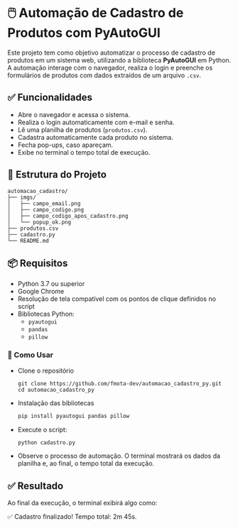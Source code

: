 # 🖱️ Automação de Cadastro de Produtos com PyAutoGUI

Este projeto tem como objetivo automatizar o processo de cadastro de produtos em um sistema web, utilizando a biblioteca **PyAutoGUI** em Python. A automação interage com o navegador, realiza o login e preenche os formulários de produtos com dados extraídos de um arquivo `.csv`.

## ✅ Funcionalidades

- Abre o navegador e acessa o sistema.
- Realiza o login automaticamente com e-mail e senha.
- Lê uma planilha de produtos (`produtos.csv`).
- Cadastra automaticamente cada produto no sistema.
- Fecha pop-ups, caso apareçam.
- Exibe no terminal o tempo total de execução.

## 📁 Estrutura do Projeto

````plaintext
automacao_cadastro/
├── imgs/
│   ├── campo_email.png
│   ├── campo_codigo.png
│   ├── campo_codigo_apos_cadastro.png
│   └── popup_ok.png
├── produtos.csv
├── cadastro.py
└── README.md
````

## 📦 Requisitos

- Python 3.7 ou superior
- Google Chrome
- Resolução de tela compatível com os pontos de clique definidos no script
- Bibliotecas Python:
  - `pyautogui`
  - `pandas`
  - `pillow`

### 🚀 Como Usar

- Clone o repositório
  ````
  git clone https://github.com/fmota-dev/automacao_cadastro_py.git
  cd automacao_cadastro_py
  ````

- Instalação das bibliotecas

  ````bash
  pip install pyautogui pandas pillow
  ````

- Execute o script:
  ````bash
  python cadastro.py
  ````

- Observe o processo de automação. O terminal mostrará os dados da planilha e, ao final, o tempo total da execução.

## ✅ Resultado

Ao final da execução, o terminal exibirá algo como:

✅ Cadastro finalizado! Tempo total: 2m 45s.
